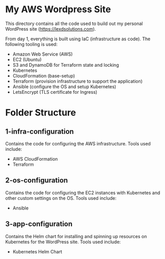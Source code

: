 # My AWS Wordpress Site
This directory contains all the code used to build out my personal WordPress site (https://lexdsolutions.com).

From day 1, everything is built using IaC (infrastructure as code). The following tooling is used:

 - Amazon Web Service (AWS)
 - EC2 (Ubuntu)
 - S3 and DynamoDB for Terraform state and locking
 - Kubernetes
 - CloudFormation (base-setup)
 - Terraform (provision infrastructure to support the application)
 - Ansible (configure the OS and setup Kubernetes)
 - LetsEncrypt (TLS certificate for Ingress)

# Folder Structure
## 1-infra-configuration
Contains the code for configuring the AWS infrastructure. Tools used include:
 - AWS CloudFormation
 - Terraform

## 2-os-configuration
Contains the code for configuring the EC2 instances with Kubernetes and other custom settings on the OS. Tools used include:

 - Ansible

## 3-app-configuration
Contains the Helm chart for installing and spinning up resources on Kubernetes for the WordPress site. Tools used include:
 - Kubernetes Helm Chart
